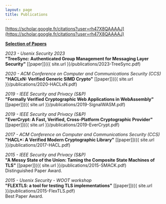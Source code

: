 ```yaml
---
layout: page
title: Publications
---
```


[https://scholar.google.fr/citations?user=rh47X8QAAAAJ](https://scholar.google.fr/citations?user=rh47X8QAAAAJ)


<ins>**Selection of Papers**</ins>

*2023 - Usenix Security 2023*\
**"TreeSync: Authenticated Group Management for Messaging Layer Security"**
[[paper]]({{ site.url }}/publications/2023-TreeSync.pdf)

*2020 - ACM Conference on Computer and Communications Security (CCS)*\
**"HACLxN: Verified Generic SIMD Crypto"**
[[paper]]({{ site.url }}/publications/2020-HACLxN.pdf)

*2019 - IEEE Security and Privacy (S&P)*\
**"Formally Verified Cryptographic Web Applications in WebAssembly"**
[[paper]]({{ site.url }}/publications/2019-SignalWASM.pdf)

*2019 - IEEE Security and Privacy (S&P)*\
**"EverCrypt: A Fast, Verified, Cross-Platform Cryptographic Provider"**
[[paper]]({{ site.url }}/publications/2019-EverCrypt.pdf)

*2017 - ACM Conference on Computer and Communications Security (CCS)*\
**"HACL\*: A Verified Modern Cryptographic Library"**
[[paper]]({{ site.url }}/publications/2017-HACL.pdf)

*2015 - IEEE Security and Privacy (S&P)*\
**"A Messy State of the Union: Taming the Composite State Machines of TLS"**
[[paper]]({{ site.url }}/publications/2015-SMACK.pdf)\
Distinguished Paper Award.

*2015 - Usenix Security - WOOT workshop*\
**"FLEXTLS: a tool for testing TLS implementations"**
[[paper]]({{ site.url }}/publications/2015-FlexTLS.pdf)\
Best Paper Award.

